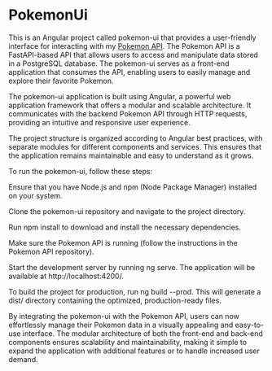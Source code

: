 # PokemonUi

This is an Angular project called pokemon-ui that provides a user-friendly interface for interacting with my [Pokemon API](URL). The Pokemon API is a FastAPI-based API that allows users to access and manipulate data stored in a PostgreSQL database. The pokemon-ui serves as a front-end application that consumes the API, enabling users to easily manage and explore their favorite Pokemon.

The pokemon-ui application is built using Angular, a powerful web application framework that offers a modular and scalable architecture. It communicates with the backend Pokemon API through HTTP requests, providing an intuitive and responsive user experience.

The project structure is organized according to Angular best practices, with separate modules for different components and services. This ensures that the application remains maintainable and easy to understand as it grows.

To run the pokemon-ui, follow these steps:

Ensure that you have Node.js and npm (Node Package Manager) installed on your system.

Clone the pokemon-ui repository and navigate to the project directory.

Run npm install to download and install the necessary dependencies.

Make sure the Pokemon API is running (follow the instructions in the Pokemon API repository).

Start the development server by running ng serve. The application will be available at http://localhost:4200/.

To build the project for production, run ng build --prod. This will generate a dist/ directory containing the optimized, production-ready files.

By integrating the pokemon-ui with the Pokemon API, users can now effortlessly manage their Pokemon data in a visually appealing and easy-to-use interface. The modular architecture of both the front-end and back-end components ensures scalability and maintainability, making it simple to expand the application with additional features or to handle increased user demand.



